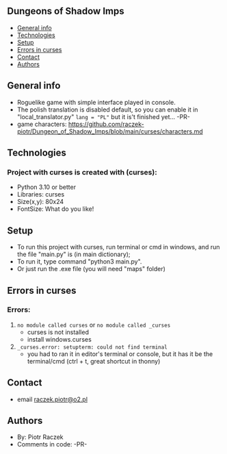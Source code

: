 ## Dungeons of Shadow Imps
* [General info](#general-info)
* [Technologies](#technologies)
* [Setup](#setup)
* [Errors in curses](#errors-in-curses)
* [Contact](#contact)
* [Authors](#authors)

## General info
* Roguelike game with simple interface played in console.
* The polish translation is disabled default, so you can enable it in "local_translator.py" `lang = "PL"` but it is't finished yet… -PR-
* game characters: https://github.com/raczek-piotr/Dungeon_of_Shadow_Imps/blob/main/curses/characters.md
	
## Technologies
### Project with curses is created with (curses):
* Python 3.10 or better
* Libraries: curses
* Size(x,y): 80x24
* FontSize: What do you like!
	
## Setup
* To run this project with curses, run terminal or cmd in windows, and run the file "main.py" is (in main dictionary);
* To run it, type command "python3 main.py".
* Or just run the .exe file (you will need "maps" folder)
	
## Errors in curses
### Errors:
  1. `no module called curses` or `no module called _curses`
      *  curses is not installed
      *  install windows.curses
  2. `_curses.error: setupterm: could not find terminal`
      *  you had to ran it in editor's terminal or console, but it has it be the terminal/cmd (ctrl + t, great shortcut in thonny)

## Contact
* email raczek.piotr@o2.pl

## Authors
* By: Piotr Raczek
* Comments in code: -PR-
